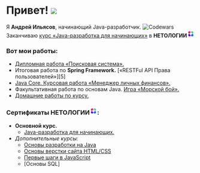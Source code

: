 <h1>
  Привет!
  <img src="https://media.giphy.com/media/hvRJCLFzcasrR4ia7z/giphy.gif" width="30px"/>
</h1>  

Я **Андрей Ильясов**, начинающий Java-разработчик. ![Codewars][1]   
Заканчиваю [курс «Java-разработка для начинающих»][2] в **НЕТОЛОГИИ**![Лого][3]

### Вот мои работы:
- [Дипломная работа «Поисковая система».][4]
- Итоговая работа по **Spring Framework.** [«RESTFul API Права пользователей»][5]
- [Java Core. Курсовая работа «Менеджер личных финансов».][8]
- Факультативная работа по основам Java. [Игра «Морской бой».][6]
- [Домашние работы по курсу.][7]



### Сертификаты НЕТОЛОГИИ![Лого][3]:  
- **Основной курс.**  
    - [Java-разработка для начинающих.][sert1]
- *Дополнительные курсы:*  
    - [Основы разработки на Java][sert2]
    - [Основы верстки сайта HTML/CSS][sert3]
    - [Первые шаги в JavaScript][sert4]  
    - [Основы SQL]





[1]: https://www.codewars.com/users/AndyJD/badges/micro
[2]: https://cat.2035.university/rall/course/11144/?orgs=1369
[3]: https://github.com/AndreyIljasovJDCP-1/AndreyIljasovJDCP-1/blob/main/%D0%BD%D0%B5%D1%82%D0%BE%D0%BB%D0%BE%D0%B3%D0%B8%D1%8F%2020.png 
[4]: https://github.com/AndreyIljasovJDCP-1/pcs-final-diplom.git
[6]: https://github.com/AndreyIljasovJDCP-1/BattleShip.git
[7]: https://github.com/AndreyIljasovJDCP-1/HomeWorks.git
[8]: https://github.com/AndreyIljasovJDCP-1/CourseProjectJavaCore.git
[sert1]: https://github.com/AndreyIljasovJDCP-1/AndreyIljasovJDCP-1/blob/main/certificate.pdf
[sert2]: https://github.com/AndreyIljasovJDCP-1/AndreyIljasovJDCP-1/blob/e24de16b40f08642a87cb989374d1e9b7ed41e3d/certificate%20JDFREE.pdf
[sert3]: https://github.com/AndreyIljasovJDCP-1/AndreyIljasovJDCP-1/blob/main/certificate%20%D0%9E%D1%81%D0%BD%D0%BE%D0%B2%D1%8B%20%D0%B2%D0%B5%D1%80%D1%81%D1%82%D0%BA%D0%B8%20%D1%81%D0%B0%D0%B9%D1%82%D0%B0%20HTML_CSS.pdf
[sert4]: https://github.com/AndreyIljasovJDCP-1/AndreyIljasovJDCP-1/blob/e24de16b40f08642a87cb989374d1e9b7ed41e3d/certificate_JavaScript.pdf








